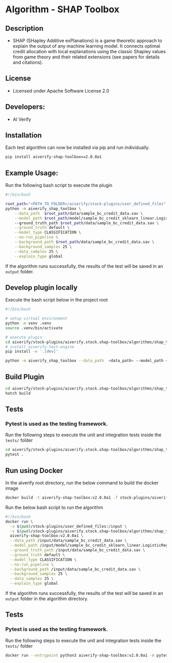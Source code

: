 # Algorithm - SHAP Toolbox

## Description
* SHAP (SHapley Additive exPlanations) is a game theoretic approach to explain the output of any machine learning model. It connects optimal credit allocation with local explanations using the classic Shapley values from game theory and their related extensions (see papers for details and citations).

## License
* Licensed under Apache Software License 2.0

## Developers:
* AI Verify

## Installation

Each test algorithm can now be installed via pip and run individually.

```sh
pip install aiverify-shap-toolbox==2.0.0a1
```

## Example Usage:

Run the following bash script to execute the plugin

```sh
#!/bin/bash

root_path="<PATH_TO_FOLDER>/aiverify/stock-plugins/user_defined_files"
python -m aiverify_shap_toolbox \
    --data_path  $root_path/data/sample_bc_credit_data.sav \
    --model_path $root_path/model/sample_bc_credit_sklearn_linear.LogisticRegression.sav \ 
    --ground_truth_path $root_path/data/sample_bc_credit_data.sav \
    --ground_truth default \
    --model_type CLASSIFICATION \
    --no-run_pipeline \
    --background_path $root_path/data/sample_bc_credit_data.sav \
    --background_samples 25 \
    --data_samples 25 \
    --explain_type global
```

If the algorithm runs successfully, the results of the test will be saved in an `output` folder.

## Develop plugin locally

Execute the bash script below in the project root

```sh
#!/bin/bash

# setup virtual environment
python -m venv .venv
source .venv/bin/activate

# execute plugin
cd aiverify/stock-plugins/aiverify.stock.shap-toolbox/algorithms/shap_toolbox/
# install aiverify-test-engine 
pip install -e '.[dev]'

python -m aiverify_shap_toolbox --data_path  <data_path> --model_path <model_path> --ground_truth_path <ground_truth_path> --ground_truth <str> --model_type CLASSIFICATION --run_pipeline --background_path <background_path> --background_samples <number> --data_samples <number> --explain_type <str>
```

## Build Plugin
```sh
cd aiverify/stock-plugins/aiverify.stock.shap-toolbox/algorithms/shap_toolbox/
hatch build
```

## Tests
### Pytest is used as the testing framework.
Run the following steps to execute the unit and integration tests inside the `tests/` folder

```sh
cd aiverify/stock-plugins/aiverify.stock.shap-toolbox/algorithms/shap_toolbox/
pytest .
```

## Run using Docker
In the aiverify root directory, run the below command to build the docker image
```sh
docker build -t aiverify-shap-toolbox:v2.0.0a1 -f stock-plugins/aiverify.stock.shap-toolbox/algorithms/shap_toolbox/Dockerfile .
```

Run the below bash script to run the algorithm
```sh
#!/bin/bash
docker run \
  -v $(pwd)/stock-plugins/user_defined_files:/input \
  -v $(pwd)/stock-plugins/aiverify.stock.shap-toolbox/algorithms/shap_toolbox/output:/app/aiverify/output \
  aiverify-shap-toolbox:v2.0.0a1 \
  --data_path /input/data/sample_bc_credit_data.sav \
  --model_path /input/model/sample_bc_credit_sklearn_linear.LogisticRegression.sav \
  --ground_truth_path /input/data/sample_bc_credit_data.sav \
  --ground_truth default \
  --model_type CLASSIFICATION \
  --no-run_pipeline \
  --background_path /input/data/sample_bc_credit_data.sav \
  --background_samples 25 \
  --data_samples 25 \
  --explain_type global
```
If the algorithm runs successfully, the results of the test will be saved in an `output` folder in the algorithm directory.

## Tests
### Pytest is used as the testing framework.
Run the following steps to execute the unit and integration tests inside the `tests/` folder
```sh
docker run --entrypoint python3 aiverify-shap-toolbox:v2.0.0a1 -m pytest .
```
